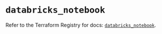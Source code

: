 # `databricks_notebook`

Refer to the Terraform Registry for docs: [`databricks_notebook`](https://registry.terraform.io/providers/databricks/databricks/1.68.0/docs/resources/notebook).
